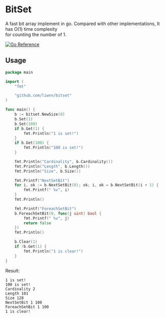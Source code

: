 # BitSet
A fast bit array implement in go. Compared with other implementations, It has O(1) time complexity  
for counting the number of 1.  

[![Go Reference](https://pkg.go.dev/badge/github.com/liwnn/bitset.svg)](https://pkg.go.dev/github.com/liwnn/bitset)

## Usage
``` go
package main

import (
	"fmt"

	"github.com/liwnn/bitset"
)

func main() {
	b := bitset.NewSize(8)
	b.Set(1)
	b.Set(100)
	if b.Get(1) {
		fmt.Println("1 is set!")
	}
	if b.Get(100) {
		fmt.Println("100 is set!")
	}

	fmt.Println("Cardinality", b.Cardinality())
	fmt.Println("Length", b.Length())
	fmt.Println("Size", b.Size())

	fmt.Printf("NextSetBit")
	for i, ok := b.NextSetBit(0); ok; i, ok = b.NextSetBit(i + 1) {
		fmt.Printf(" %v", i)
	}
	fmt.Println()

	fmt.Printf("ForeachSetBit")
	b.ForeachSetBit(0, func(j uint) bool {
		fmt.Printf(" %v", j)
		return false
	})
	fmt.Println()

	b.Clear(1)
	if !b.Get(1) {
		fmt.Println("1 is clear!")
	}
}
```
Result:
```
1 is set!
100 is set!     
Cardinality 2   
Length 101      
Size 128        
NextSetBit 1 100
ForeachSetBit 1 100
1 is clear!  
```
